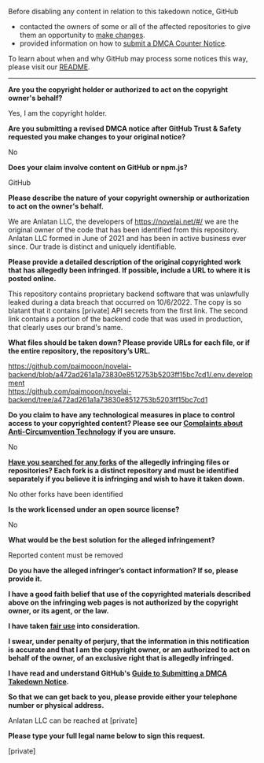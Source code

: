 Before disabling any content in relation to this takedown notice, GitHub
- contacted the owners of some or all of the affected repositories to give them an opportunity to [make changes](https://docs.github.com/en/github/site-policy/dmca-takedown-policy#a-how-does-this-actually-work).
- provided information on how to [submit a DMCA Counter Notice](https://docs.github.com/en/articles/guide-to-submitting-a-dmca-counter-notice).

To learn about when and why GitHub may process some notices this way, please visit our [README](https://github.com/github/dmca/blob/master/README.md#anatomy-of-a-takedown-notice).

---

**Are you the copyright holder or authorized to act on the copyright owner's behalf?**

Yes, I am the copyright holder.

**Are you submitting a revised DMCA notice after GitHub Trust & Safety requested you make changes to your original notice?**

No

**Does your claim involve content on GitHub or npm.js?**

GitHub

**Please describe the nature of your copyright ownership or authorization to act on the owner's behalf.**

We are Anlatan LLC, the developers of https://novelai.net/#/ we are the original owner of the code that has been identified from this repository. Anlatan LLC formed in June of 2021 and has been in active business ever since. Our trade is distinct and uniquely identifiable.

**Please provide a detailed description of the original copyrighted work that has allegedly been infringed. If possible, include a URL to where it is posted online.**

This repository contains proprietary backend software that was unlawfully leaked during a data breach that occurred on 10/6/2022. The copy is so blatant that it contains [private] API secrets from the first link. The second link contains a portion of the backend code that was used in production, that clearly uses our brand's name.

**What files should be taken down? Please provide URLs for each file, or if the entire repository, the repository’s URL.**

https://github.com/paimooon/novelai-backend/blob/a472ad261a1a73830e8512753b5203ff15bc7cd1/.env.development  
https://github.com/paimooon/novelai-backend/tree/a472ad261a1a73830e8512753b5203ff15bc7cd1

**Do you claim to have any technological measures in place to control access to your copyrighted content? Please see our <a href="https://docs.github.com/articles/guide-to-submitting-a-dmca-takedown-notice#complaints-about-anti-circumvention-technology">Complaints about Anti-Circumvention Technology</a> if you are unsure.**

No

**<a href="https://docs.github.com/articles/dmca-takedown-policy#b-what-about-forks-or-whats-a-fork">Have you searched for any forks</a> of the allegedly infringing files or repositories? Each fork is a distinct repository and must be identified separately if you believe it is infringing and wish to have it taken down.**

No other forks have been identified

**Is the work licensed under an open source license?**

No

**What would be the best solution for the alleged infringement?**

Reported content must be removed

**Do you have the alleged infringer’s contact information? If so, please provide it.**

**I have a good faith belief that use of the copyrighted materials described above on the infringing web pages is not authorized by the copyright owner, or its agent, or the law.**

**I have taken <a href="https://www.lumendatabase.org/topics/22">fair use</a> into consideration.**

**I swear, under penalty of perjury, that the information in this notification is accurate and that I am the copyright owner, or am authorized to act on behalf of the owner, of an exclusive right that is allegedly infringed.**

**I have read and understand GitHub's <a href="https://docs.github.com/articles/guide-to-submitting-a-dmca-takedown-notice/">Guide to Submitting a DMCA Takedown Notice</a>.**

**So that we can get back to you, please provide either your telephone number or physical address.**

Anlatan LLC can be reached at [private]

**Please type your full legal name below to sign this request.**

[private]
